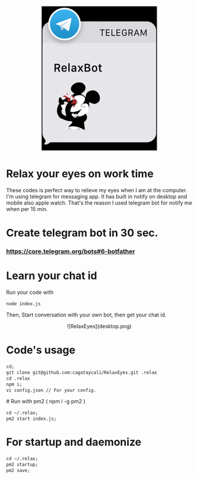 <h1 align="center">
    <img src="watch.png" alt="Relax Your Eyes in work time, built by CagatayCali" />
</h1>

# Relax your eyes on work time

>
These codes is perfect way to relieve my eyes when I am at the computer.
I'm using telegram for messaging app. It has built in notify on desktop and mobile also apple watch. That's the reason I used telegram bot for notify me when per 15 min.


# Create telegram bot in 30 sec.
### https://core.telegram.org/bots#6-botfather

# Learn your chat id
>
Run your code with
```
node index.js
```
Then,
Start conversation with your own bot, then get your chat id.
<center>
![RelaxEyes](desktop.png)
</center>

# Code's usage

```
cd;
git clone git@github.com:cagataycali/RelaxEyes.git .relax
cd .relax
npm i;
vi config.json // For your config.
```

# Run with pm2 ( npm i -g pm2 )
```
cd ~/.relax;
pm2 start index.js;
```
# For startup and daemonize
```
cd ~/.relax;
pm2 startup;
pm2 save;
```
